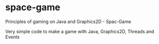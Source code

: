 # space-game
Principles of gaming on Java and Graphics2D - Spac-Game

Very simple code to make a game with Java, Graphics2D, Threads and Events
